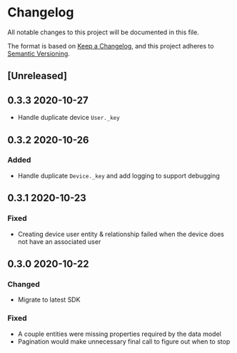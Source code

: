 # Changelog

All notable changes to this project will be documented in this file.

The format is based on [Keep a Changelog](https://keepachangelog.com/en/1.0.0/),
and this project adheres to
[Semantic Versioning](https://semver.org/spec/v2.0.0.html).

## [Unreleased]

## 0.3.3 2020-10-27

- Handle duplicate device `User._key`

## 0.3.2 2020-10-26

### Added

- Handle duplicate `Device._key` and add logging to support debugging

## 0.3.1 2020-10-23

### Fixed

- Creating device user entity & relationship failed when the device does not
  have an associated user

## 0.3.0 2020-10-22

### Changed

- Migrate to latest SDK

### Fixed

- A couple entities were missing properties required by the data model
- Pagination would make unnecessary final call to figure out when to stop
